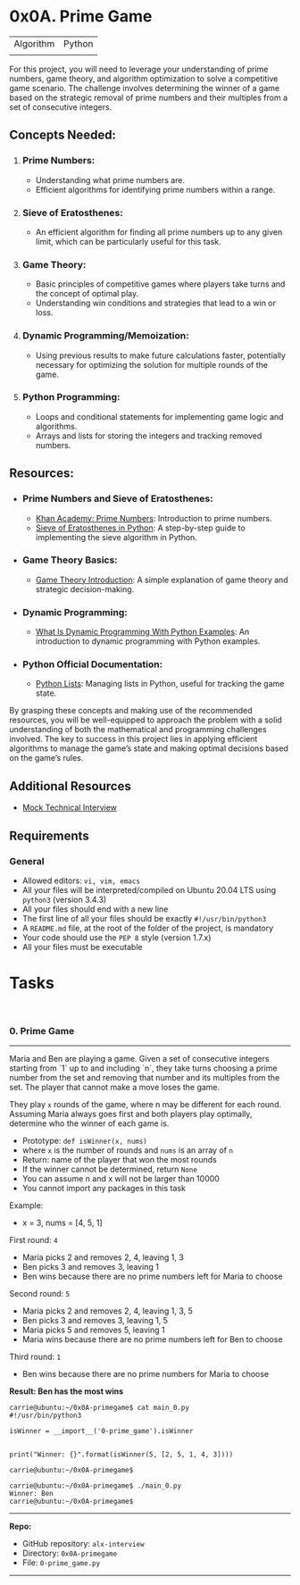 # 0x0A. Prime Game

| | |
|-|-|
| Algorithm | Python |
| | |

For this project, you will need to leverage your understanding of prime numbers, game theory, and algorithm optimization to solve a competitive game scenario. The challenge involves determining the winner of a game based on the strategic removal of prime numbers and their multiples from a set of consecutive integers.

## Concepts Needed:
1. ### Prime Numbers:
    - Understanding what prime numbers are.
    - Efficient algorithms for identifying prime numbers within a range.

1. ### Sieve of Eratosthenes:
    - An efficient algorithm for finding all prime numbers up to any given limit, which can be particularly useful for this task.

1. ### Game Theory:
    - Basic principles of competitive games where players take turns and the concept of optimal play.
    - Understanding win conditions and strategies that lead to a win or loss.

1. ### Dynamic Programming/Memoization:
    - Using previous results to make future calculations faster, potentially necessary for optimizing the solution for multiple rounds of the game.

1. ### Python Programming:
    - Loops and conditional statements for implementing game logic and algorithms.
    - Arrays and lists for storing the integers and tracking removed numbers.

## Resources:
- ### Prime Numbers and Sieve of Eratosthenes:
    - [Khan Academy: Prime Numbers](https://intranet.alxswe.com/rltoken/IUKEfGVroNza8u37x0lEzw): Introduction to prime numbers.
    - [Sieve of Eratosthenes in Python](https://intranet.alxswe.com/rltoken/sVjdrNQEaErO_qRYsVMTEg): A step-by-step guide to implementing the sieve algorithm in Python.

- ### Game Theory Basics:
    - [Game Theory Introduction](https://intranet.alxswe.com/rltoken/lH4z--LnsuXYKh23Ji9Elw): A simple explanation of game theory and strategic decision-making.

- ### Dynamic Programming:
    - [What Is Dynamic Programming With Python Examples](https://intranet.alxswe.com/rltoken/W6T0RxWaFG3GisPxLLNYkQ): An introduction to dynamic programming with Python examples.

- ### Python Official Documentation:
    - [Python Lists](https://intranet.alxswe.com/rltoken/JTEGXnSDYDp8yblD9y86eg): Managing lists in Python, useful for tracking the game state.

By grasping these concepts and making use of the recommended resources, you will be well-equipped to approach the problem with a solid understanding of both the mathematical and programming challenges involved. The key to success in this project lies in applying efficient algorithms to manage the game’s state and making optimal decisions based on the game’s rules.

## Additional Resources
- [Mock Technical Interview](https://intranet.alxswe.com/rltoken/h176d28650FiZFWhWw9_Sg)

## Requirements
### General
- Allowed editors: `vi, vim, emacs`
- All your files will be interpreted/compiled on Ubuntu 20.04 LTS using `python3` (version 3.4.3)
- All your files should end with a new line
- The first line of all your files should be exactly `#!/usr/bin/python3`
- A `README.md` file, at the root of the folder of the project, is mandatory
- Your code should use the `PEP 8` style (version 1.7.x)
- All your files must be executable


# Tasks
<br>

### 0. Prime Game
<hr>
Maria and Ben are playing a game. Given a set of consecutive integers starting from `1` up to and including `n`, they take turns choosing a prime number from the set and removing that number and its multiples from the set. The player that cannot make a move loses the game.

They play `x` rounds of the game, where n may be different for each round. Assuming Maria always goes first and both players play optimally, determine who the winner of each game is.

- Prototype: `def isWinner(x, nums)`
- where `x` is the number of rounds and `nums` is an array of `n`
- Return: name of the player that won the most rounds
- If the winner cannot be determined, return `None`
- You can assume n and x will not be larger than 10000
- You cannot import any packages in this task

Example:
- x = 3, nums = [4, 5, 1]

First round: `4`
- Maria picks 2 and removes 2, 4, leaving 1, 3
- Ben picks 3 and removes 3, leaving 1
- Ben wins because there are no prime numbers left for Maria to choose

Second round: `5`
- Maria picks 2 and removes 2, 4, leaving 1, 3, 5
- Ben picks 3 and removes 3, leaving 1, 5
- Maria picks 5 and removes 5, leaving 1
- Maria wins because there are no prime numbers left for Ben to choose

Third round: `1`
- Ben wins because there are no prime numbers for Maria to choose

**Result: Ben has the most wins**

```
carrie@ubuntu:~/0x0A-primegame$ cat main_0.py
#!/usr/bin/python3

isWinner = __import__('0-prime_game').isWinner


print("Winner: {}".format(isWinner(5, [2, 5, 1, 4, 3])))

carrie@ubuntu:~/0x0A-primegame$
```

```
carrie@ubuntu:~/0x0A-primegame$ ./main_0.py
Winner: Ben
carrie@ubuntu:~/0x0A-primegame$
```
<hr>

**Repo:**
- GitHub repository: `alx-interview`
- Directory: `0x0A-primegame`
- File: `0-prime_game.py`

<hr>
<br>